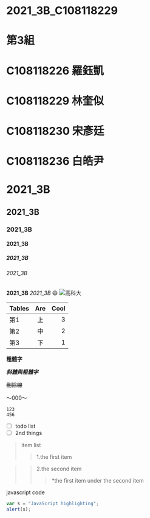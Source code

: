 # 2021_3B_C108118229

# 第3組
# C108118226 羅鈺凱
# C108118229 林奎似
# C108118230 宋彥廷
# C108118236 白皓尹

# 2021_3B
## 2021_3B
### 2021_3B
#### 2021_3B
##### 2021_3B
###### 2021_3B
**2021_3B** *2021_3B*
😄
![高科大](https://www.nkust.edu.tw/var/file/0/1000/img/513/182513897.png "NKUST")

| Tables        | Are           | Cool  |
| ------------- |:-------------:| -----:|
| 第1        | 上      |    3 |
| 第2        | 中      |    2 |
| 第3        | 下      |    1 |

**粗體字**

**_斜體與粗體字_**

~~刪除線~~

～000～
```
123
456
```
- [ ] todo list
- [ ] 2nd things

>item list
>>1.the first item

>>2.the second item
>>>*the first item under the second item


javascript code
 ```javascript code
var s = "JavaScript highlighting";
alert(s);
